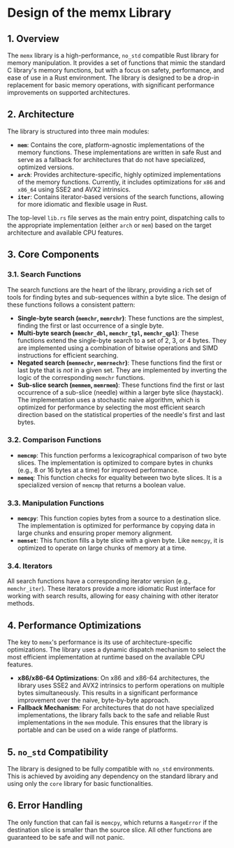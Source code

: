 # Design of the memx Library

## 1. Overview

The `memx` library is a high-performance, `no_std` compatible Rust library for memory manipulation. It provides a set of functions that mimic the standard C library's memory functions, but with a focus on safety, performance, and ease of use in a Rust environment. The library is designed to be a drop-in replacement for basic memory operations, with significant performance improvements on supported architectures.

## 2. Architecture

The library is structured into three main modules:

- **`mem`**: Contains the core, platform-agnostic implementations of the memory functions. These implementations are written in safe Rust and serve as a fallback for architectures that do not have specialized, optimized versions.
- **`arch`**: Provides architecture-specific, highly optimized implementations of the memory functions. Currently, it includes optimizations for `x86` and `x86_64` using SSE2 and AVX2 intrinsics.
- **`iter`**: Contains iterator-based versions of the search functions, allowing for more idiomatic and flexible usage in Rust.

The top-level `lib.rs` file serves as the main entry point, dispatching calls to the appropriate implementation (either `arch` or `mem`) based on the target architecture and available CPU features.

## 3. Core Components

### 3.1. Search Functions

The search functions are the heart of the library, providing a rich set of tools for finding bytes and sub-sequences within a byte slice. The design of these functions follows a consistent pattern:

- **Single-byte search (`memchr`, `memrchr`)**: These functions are the simplest, finding the first or last occurrence of a single byte.
- **Multi-byte search (`memchr_dbl`, `memchr_tpl`, `memchr_qpl`)**: These functions extend the single-byte search to a set of 2, 3, or 4 bytes. They are implemented using a combination of bitwise operations and SIMD instructions for efficient searching.
- **Negated search (`memnechr`, `memrnechr`)**: These functions find the first or last byte that is *not* in a given set. They are implemented by inverting the logic of the corresponding `memchr` functions.
- **Sub-slice search (`memmem`, `memrmem`)**: These functions find the first or last occurrence of a sub-slice (needle) within a larger byte slice (haystack). The implementation uses a stochastic naive algorithm, which is optimized for performance by selecting the most efficient search direction based on the statistical properties of the needle's first and last bytes.

### 3.2. Comparison Functions

- **`memcmp`**: This function performs a lexicographical comparison of two byte slices. The implementation is optimized to compare bytes in chunks (e.g., 8 or 16 bytes at a time) for improved performance.
- **`memeq`**: This function checks for equality between two byte slices. It is a specialized version of `memcmp` that returns a boolean value.

### 3.3. Manipulation Functions

- **`memcpy`**: This function copies bytes from a source to a destination slice. The implementation is optimized for performance by copying data in large chunks and ensuring proper memory alignment.
- **`memset`**: This function fills a byte slice with a given byte. Like `memcpy`, it is optimized to operate on large chunks of memory at a time.

### 3.4. Iterators

All search functions have a corresponding iterator version (e.g., `memchr_iter`). These iterators provide a more idiomatic Rust interface for working with search results, allowing for easy chaining with other iterator methods.

## 4. Performance Optimizations

The key to `memx`'s performance is its use of architecture-specific optimizations. The library uses a dynamic dispatch mechanism to select the most efficient implementation at runtime based on the available CPU features.

- **x86/x86-64 Optimizations**: On x86 and x86-64 architectures, the library uses SSE2 and AVX2 intrinsics to perform operations on multiple bytes simultaneously. This results in a significant performance improvement over the naive, byte-by-byte approach.
- **Fallback Mechanism**: For architectures that do not have specialized implementations, the library falls back to the safe and reliable Rust implementations in the `mem` module. This ensures that the library is portable and can be used on a wide range of platforms.

## 5. `no_std` Compatibility

The library is designed to be fully compatible with `no_std` environments. This is achieved by avoiding any dependency on the standard library and using only the `core` library for basic functionalities.

## 6. Error Handling

The only function that can fail is `memcpy`, which returns a `RangeError` if the destination slice is smaller than the source slice. All other functions are guaranteed to be safe and will not panic.
